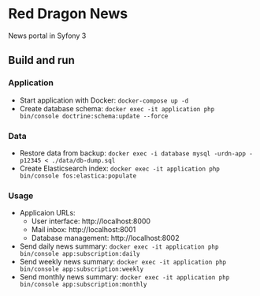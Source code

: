 # Red Dragon News

News portal in Syfony 3

## Build and run

### Application
- Start application with Docker: `docker-compose up -d`
- Create database schema:  `docker exec -it application php bin/console doctrine:schema:update --force`

### Data
- Restore data from backup: `docker exec -i database mysql -urdn-app -p12345 < ./data/db-dump.sql`
- Create Elasticsearch index: `docker exec -it application php bin/console fos:elastica:populate`

### Usage
- Applicaion URLs:
    - User interface: http://localhost:8000
    - Mail inbox: http://localhost:8001
    - Database management: http://localhost:8002
- Send daily news summary: `docker exec -it application php bin/console app:subscription:daily`
- Send weekly news summary: `docker exec -it application php bin/console app:subscription:weekly`
- Send monthly news summary: `docker exec -it application php bin/console app:subscription:monthly`
